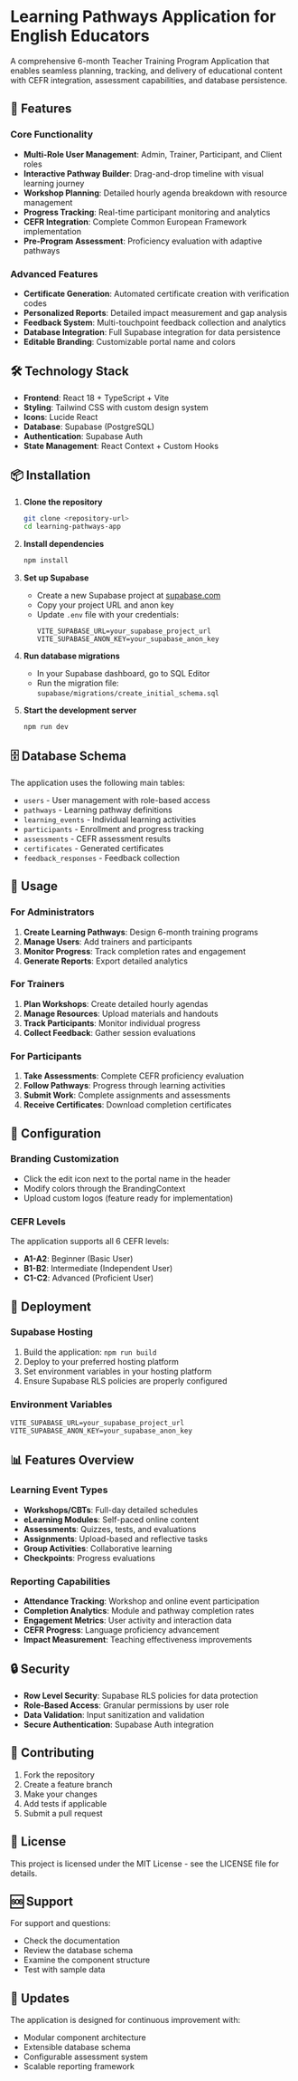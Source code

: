 # Learning Pathways Application for English Educators

A comprehensive 6-month Teacher Training Program Application that enables seamless planning, tracking, and delivery of educational content with CEFR integration, assessment capabilities, and database persistence.

## 🚀 Features

### Core Functionality
- **Multi-Role User Management**: Admin, Trainer, Participant, and Client roles
- **Interactive Pathway Builder**: Drag-and-drop timeline with visual learning journey
- **Workshop Planning**: Detailed hourly agenda breakdown with resource management
- **Progress Tracking**: Real-time participant monitoring and analytics
- **CEFR Integration**: Complete Common European Framework implementation
- **Pre-Program Assessment**: Proficiency evaluation with adaptive pathways

### Advanced Features
- **Certificate Generation**: Automated certificate creation with verification codes
- **Personalized Reports**: Detailed impact measurement and gap analysis
- **Feedback System**: Multi-touchpoint feedback collection and analytics
- **Database Integration**: Full Supabase integration for data persistence
- **Editable Branding**: Customizable portal name and colors

## 🛠 Technology Stack

- **Frontend**: React 18 + TypeScript + Vite
- **Styling**: Tailwind CSS with custom design system
- **Icons**: Lucide React
- **Database**: Supabase (PostgreSQL)
- **Authentication**: Supabase Auth
- **State Management**: React Context + Custom Hooks

## 📦 Installation

1. **Clone the repository**
   ```bash
   git clone <repository-url>
   cd learning-pathways-app
   ```

2. **Install dependencies**
   ```bash
   npm install
   ```

3. **Set up Supabase**
   - Create a new Supabase project at [supabase.com](https://supabase.com)
   - Copy your project URL and anon key
   - Update `.env` file with your credentials:
     ```env
     VITE_SUPABASE_URL=your_supabase_project_url
     VITE_SUPABASE_ANON_KEY=your_supabase_anon_key
     ```

4. **Run database migrations**
   - In your Supabase dashboard, go to SQL Editor
   - Run the migration file: `supabase/migrations/create_initial_schema.sql`

5. **Start the development server**
   ```bash
   npm run dev
   ```

## 🗄 Database Schema

The application uses the following main tables:
- `users` - User management with role-based access
- `pathways` - Learning pathway definitions
- `learning_events` - Individual learning activities
- `participants` - Enrollment and progress tracking
- `assessments` - CEFR assessment results
- `certificates` - Generated certificates
- `feedback_responses` - Feedback collection

## 🎯 Usage

### For Administrators
1. **Create Learning Pathways**: Design 6-month training programs
2. **Manage Users**: Add trainers and participants
3. **Monitor Progress**: Track completion rates and engagement
4. **Generate Reports**: Export detailed analytics

### For Trainers
1. **Plan Workshops**: Create detailed hourly agendas
2. **Manage Resources**: Upload materials and handouts
3. **Track Participants**: Monitor individual progress
4. **Collect Feedback**: Gather session evaluations

### For Participants
1. **Take Assessments**: Complete CEFR proficiency evaluation
2. **Follow Pathways**: Progress through learning activities
3. **Submit Work**: Complete assignments and assessments
4. **Receive Certificates**: Download completion certificates

## 🔧 Configuration

### Branding Customization
- Click the edit icon next to the portal name in the header
- Modify colors through the BrandingContext
- Upload custom logos (feature ready for implementation)

### CEFR Levels
The application supports all 6 CEFR levels:
- **A1-A2**: Beginner (Basic User)
- **B1-B2**: Intermediate (Independent User)
- **C1-C2**: Advanced (Proficient User)

## 🚀 Deployment

### Supabase Hosting
1. Build the application: `npm run build`
2. Deploy to your preferred hosting platform
3. Set environment variables in your hosting platform
4. Ensure Supabase RLS policies are properly configured

### Environment Variables
```env
VITE_SUPABASE_URL=your_supabase_project_url
VITE_SUPABASE_ANON_KEY=your_supabase_anon_key
```

## 📊 Features Overview

### Learning Event Types
- **Workshops/CBTs**: Full-day detailed schedules
- **eLearning Modules**: Self-paced online content
- **Assessments**: Quizzes, tests, and evaluations
- **Assignments**: Upload-based and reflective tasks
- **Group Activities**: Collaborative learning
- **Checkpoints**: Progress evaluations

### Reporting Capabilities
- **Attendance Tracking**: Workshop and online event participation
- **Completion Analytics**: Module and pathway completion rates
- **Engagement Metrics**: User activity and interaction data
- **CEFR Progress**: Language proficiency advancement
- **Impact Measurement**: Teaching effectiveness improvements

## 🔒 Security

- **Row Level Security**: Supabase RLS policies for data protection
- **Role-Based Access**: Granular permissions by user role
- **Data Validation**: Input sanitization and validation
- **Secure Authentication**: Supabase Auth integration

## 🤝 Contributing

1. Fork the repository
2. Create a feature branch
3. Make your changes
4. Add tests if applicable
5. Submit a pull request

## 📄 License

This project is licensed under the MIT License - see the LICENSE file for details.

## 🆘 Support

For support and questions:
- Check the documentation
- Review the database schema
- Examine the component structure
- Test with sample data

## 🔄 Updates

The application is designed for continuous improvement with:
- Modular component architecture
- Extensible database schema
- Configurable assessment system
- Scalable reporting framework